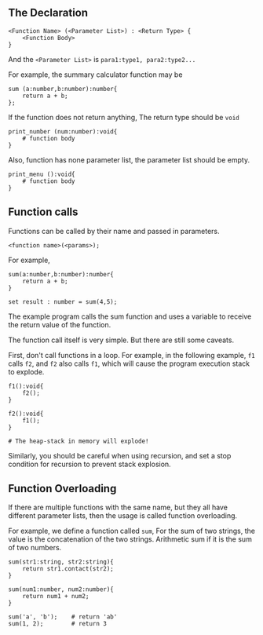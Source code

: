 ## The Declaration
```
<Function Name> (<Parameter List>) : <Return Type> {
    <Function Body>
}
```

And the `<Parameter List>` is `para1:type1, para2:type2...`

For example, the summary calculator function may be 
```
sum (a:number,b:number):number{
    return a + b;
};
```

If the function does not return anything, The return type should be `void`

```
print_number (num:number):void{
    # function body
}
```

Also, function has none parameter list, the parameter list should be empty.

```
print_menu ():void{
    # function body
}
```

## Function calls

Functions can be called by their name and passed in parameters.

```
<function name>(<params>);
```

For example,
```
sum(a:number,b:number):number{
    return a + b;
}

set result : number = sum(4,5); 
```
The example program calls the sum function and uses a variable to receive the return value of the function.

The function call itself is very simple. But there are still some caveats.

First, don't call functions in a loop. For example, in the following example, `f1` calls `f2`, and `f2` also calls `f1`, which will cause the program execution stack to explode.

```
f1():void{
    f2();
}

f2():void{
    f1();
}

# The heap-stack in memory will explode!
```

Similarly, you should be careful when using recursion, and set a stop condition for recursion to prevent stack explosion.

## Function Overloading

If there are multiple functions with the same name, but they all have different parameter lists, then the usage is called function overloading.

For example, we define a function called `sum`, For the sum of two strings, the value is the concatenation of the two strings. Arithmetic sum if it is the sum of two numbers.

```
sum(str1:string, str2:string){
    return str1.contact(str2);
}

sum(num1:number, num2:number){
    return num1 + num2;
}

sum('a', 'b');    # return 'ab'
sum(1, 2);        # return 3
```